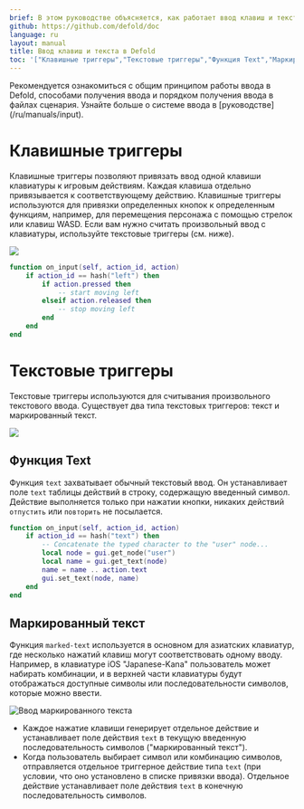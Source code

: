 ```yaml
---
brief: В этом руководстве объясняется, как работает ввод клавиш и текста.
github: https://github.com/defold/doc
language: ru
layout: manual
title: Ввод клавиш и текста в Defold
toc: '["Клавишные триггеры","Текстовые триггеры","Функция Text","Маркированный текст"]'
---
```


<div class='sidenote' markdown='1'>
Рекомендуется ознакомиться с общим принципом работы ввода в Defold, способами получения ввода и порядком получения ввода в файлах сценария. Узнайте больше о системе ввода в [руководстве](/ru/manuals/input).
</div>

# Клавишные триггеры
Клавишные триггеры позволяют привязать ввод одной клавиши клавиатуры к игровым действиям. Каждая клавиша отдельно привязывается к соответствующему действию. Клавишные триггеры используются для привязки определенных кнопок к определенным функциям, например, для перемещения персонажа с помощью стрелок или клавиш WASD. Если вам нужно считать произвольный ввод с клавиатуры, используйте текстовые триггеры (см. ниже).

![](/manuals/images/input/key_bindings.png)

```lua
function on_input(self, action_id, action)
    if action_id == hash("left") then
        if action.pressed then
            -- start moving left
        elseif action.released then
            -- stop moving left
        end
    end
end
```

# Текстовые триггеры
Текстовые триггеры используются для считывания произвольного текстового ввода. Существует два типа текстовых триггеров: текст и маркированный текст.

![](/manuals/images/input/text_bindings.png)

## Функция Text
Функция `text` захватывает обычный текстовый ввод. Он устанавливает поле `text` таблицы действий в строку, содержащую введенный символ. Действие выполняется только при нажатии кнопки, никаких действий `отпустить` или `повторить` не посылается.

```lua
function on_input(self, action_id, action)
    if action_id == hash("text") then
        -- Concatenate the typed character to the "user" node...
        local node = gui.get_node("user")
        local name = gui.get_text(node)
        name = name .. action.text
        gui.set_text(node, name)
    end
end
```

## Маркированный текст
Функция `marked-text` используется в основном для азиатских клавиатур, где несколько нажатий клавиш могут соответствовать одному вводу. Например, в клавиатуре iOS "Japanese-Kana" пользователь может набирать комбинации, и в верхней части клавиатуры будут отображаться доступные символы или последовательности символов, которые можно ввести.

![Ввод маркированного текста](/manuals/images/input/marked_text.png)

- Каждое нажатие клавиши генерирует отдельное действие и устанавливает поле действия `text` в текущую введенную последовательность символов ("маркированный текст").
- Когда пользователь выбирает символ или комбинацию символов, отправляется отдельное триггерное действие типа `text` (при условии, что оно установлено в списке привязки ввода). Отдельное действие устанавливает поле действия `text` в конечную последовательность символов.